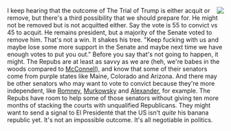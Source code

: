 <img src="http://scripting.com/images/2020/01/23/stalinStamp.png" border="0" align="right">I keep hearing that the outcome of The Trial of Trump is either acquit or remove, but there's a third possibility that we should prepare for. He might not be removed but is not acquitted either. Say the vote is 55 to convict vs 45 to acquit. He remains president, but a majority of the Senate voted to remove him. That's not a win. It shakes his tree. "Keep fucking with us and maybe lose some more support in the Senate and maybe next time we have enough votes to put you out." Before you say that's not going to happen, it might. The Repubs are at least as savvy as we are (heh, we're babes in the woods compared to <a href="http://scripting.com/2019/08/04.html">McConnell</a>), and know that some of their senators come from purple states like Maine, Colorado and Arizona. And there may be other senators who may want to vote to convict because they're more independent, like <a href="https://www.romney.senate.gov/">Romney</a>, <a href="https://www.murkowski.senate.gov/">Murkowsky</a> and <a href="https://www.alexander.senate.gov/public/">Alexander</a>, for example. The Repubs have room to help some of those senators without giving ten more months of stacking the courts with unqualified Republicans. They might want to send a signal to El Presidenté that the US isn't <i>quite</i> his banana republic yet. It's not an impossible outcome. It's all negotiable in politics. 

